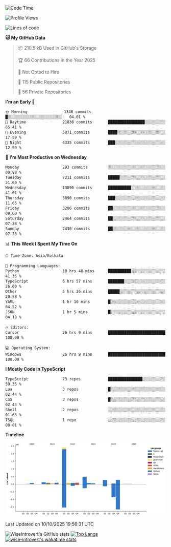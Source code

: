 <!--START_SECTION:waka-->
![Code Time](http://img.shields.io/badge/Code%20Time-4%2C377%20hrs%2017%20mins-blue)

![Profile Views](http://img.shields.io/badge/Profile%20Views-0-blue)

![Lines of code](https://img.shields.io/badge/From%20Hello%20World%20I%27ve%20Written-4.2%20million%20lines%20of%20code-blue)

**🐱 My GitHub Data** 

> 📦 210.5 kB Used in GitHub's Storage 
 > 
> 🏆 66 Contributions in the Year 2025
 > 
> 🚫 Not Opted to Hire
 > 
> 📜 115 Public Repositories 
 > 
> 🔑 56 Private Repositories 
 > 
**I'm an Early 🐤** 

```text
🌞 Morning                1340 commits        █░░░░░░░░░░░░░░░░░░░░░░░░   04.01 % 
🌆 Daytime                21838 commits       ████████████████░░░░░░░░░   65.41 % 
🌃 Evening                5871 commits        ████░░░░░░░░░░░░░░░░░░░░░   17.59 % 
🌙 Night                  4335 commits        ███░░░░░░░░░░░░░░░░░░░░░░   12.99 % 
```
📅 **I'm Most Productive on Wednesday** 

```text
Monday                   293 commits         ░░░░░░░░░░░░░░░░░░░░░░░░░   00.88 % 
Tuesday                  7211 commits        █████░░░░░░░░░░░░░░░░░░░░   21.60 % 
Wednesday                13890 commits       ██████████░░░░░░░░░░░░░░░   41.61 % 
Thursday                 3890 commits        ███░░░░░░░░░░░░░░░░░░░░░░   11.65 % 
Friday                   3206 commits        ██░░░░░░░░░░░░░░░░░░░░░░░   09.60 % 
Saturday                 2464 commits        ██░░░░░░░░░░░░░░░░░░░░░░░   07.38 % 
Sunday                   2430 commits        ██░░░░░░░░░░░░░░░░░░░░░░░   07.28 % 
```


📊 **This Week I Spent My Time On** 

```text
🕑︎ Time Zone: Asia/Kolkata

💬 Programming Languages: 
Python                   10 hrs 48 mins      ██████████░░░░░░░░░░░░░░░   41.35 % 
TypeScript               6 hrs 57 mins       ███████░░░░░░░░░░░░░░░░░░   26.60 % 
Other                    5 hrs 26 mins       █████░░░░░░░░░░░░░░░░░░░░   20.78 % 
YAML                     1 hr 10 mins        █░░░░░░░░░░░░░░░░░░░░░░░░   04.52 % 
JSON                     1 hr 5 mins         █░░░░░░░░░░░░░░░░░░░░░░░░   04.18 % 

🔥 Editors: 
Cursor                   26 hrs 9 mins       █████████████████████████   100.00 % 

💻 Operating System: 
Windows                  26 hrs 9 mins       █████████████████████████   100.00 % 
```

**I Mostly Code in TypeScript** 

```text
TypeScript               73 repos            ███████████████░░░░░░░░░░   59.35 % 
Lua                      3 repos             █░░░░░░░░░░░░░░░░░░░░░░░░   02.44 % 
CSS                      3 repos             █░░░░░░░░░░░░░░░░░░░░░░░░   02.44 % 
Shell                    2 repos             ░░░░░░░░░░░░░░░░░░░░░░░░░   01.63 % 
TSQL                     1 repo              ░░░░░░░░░░░░░░░░░░░░░░░░░   00.81 % 
```



**Timeline**

![Lines of Code chart](https://raw.githubusercontent.com/wise-introvert/wise-introvert/master/assets/bar_graph.png)


 Last Updated on 10/10/2025 19:56:31 UTC
<!--END_SECTION:waka-->

![WiseIntrovert's GitHub stats](https://github-readme-stats.vercel.app/api?username=wise-introvert&count_private=true&show_icons=true)
[![Top Langs](https://github-readme-stats.vercel.app/api/top-langs/?username=wise-introvert&langs_count=10)](https://github.com/anuraghazra/github-readme-stats)
[![wise-introvert's wakatime stats](https://github-readme-stats.vercel.app/api/wakatime?username=wiseintrovert)](https://github.com/anuraghazra/github-readme-stats)
